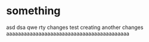 # something
asd
dsa
qwe
rty
changes
test creating another changes
aaaaaaaaaaaaaaaaaaaaaaaaaaaaaaaaaaaaaaaaaa